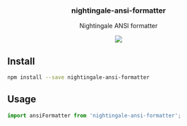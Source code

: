 <h3 align="center">
  nightingale-ansi-formatter
</h3>

<p align="center">
  Nightingale ANSI formatter
</p>

<p align="center">
  <a href="https://npmjs.org/package/nightingale-ansi-formatter"><img src="https://img.shields.io/npm/v/nightingale-ansi-formatter.svg?style=flat-square"></a>
</p>

## Install

```sh
npm install --save nightingale-ansi-formatter
```

## Usage

```js
import ansiFormatter from 'nightingale-ansi-formatter';
```
